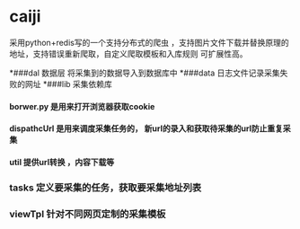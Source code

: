 # caiji
采用python+redis写的一个支持分布式的爬虫 ，支持图片文件下载并替换原理的地址，支持错误重新爬取，自定义爬取模板和入库规则 可扩展性高。

*###dal   数据层 将采集到的数据导入到数据库中
*###data  日志文件记录采集失败的网址
*###lib   采集依赖库  
####     borwer.py 是用来打开浏览器获取cookie
####     dispathcUrl 是用来调度采集任务的， 新url的录入和获取待采集的url防止重复采集
####     util 提供url转换 ，内容下载等

### tasks   定义要采集的任务，获取要采集地址列表
### viewTpl 针对不同网页定制的采集模板
